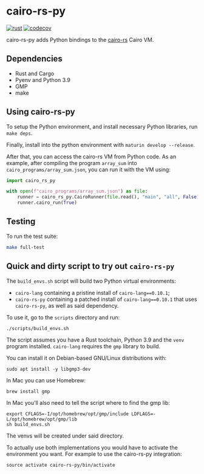 # cairo-rs-py
[![rust](https://github.com/lambdaclass/cairo-rs-py/actions/workflows/rust.yml/badge.svg)](https://github.com/lambdaclass/cairo-rs/actions/workflows/rust.yml) [![codecov](https://codecov.io/gh/lambdaclass/cairo-rs-py/branch/main/graph/badge.svg)](https://codecov.io/gh/lambdaclass/cairo-rs-py)

cairo-rs-py adds Python bindings to the [cairo-rs](https://github.com/lambdaclass/cairo-rs) Cairo VM.

## Dependencies
- Rust and Cargo
- Pyenv and Python 3.9
- GMP
- make

## Using cairo-rs-py
To setup the Python environment, and install necessary Python libraries, run `make deps`.

Finally, install into the python environment with `maturin develop --release`.

After that, you can access the cairo-rs VM from Python code. As an example, after compiling the program `array_sum` into `cairo_programs/array_sum.json`, you can run it with the VM using:

```python
import cairo_rs_py

with open(f"cairo_programs/array_sum.json") as file:
    runner = cairo_rs_py.CairoRunner(file.read(), "main", "all", False)
    runner.cairo_run(True)
```

## Testing
To run the test suite:
```bash
make full-test
```

## Quick and dirty script to try out `cairo-rs-py`

The `build_envs.sh` script will build two Python virtual environments:
- `cairo-lang` containing a pristine install of `cairo-lang==0.10.1`;
- `cairo-rs-py` containing a patched install of `cairo-lang==0.10.1` that uses `cairo-rs-py`, as well as said dependency.

To use it, go to the `scripts` directory and run:
```shell
./scripts/build_envs.sh
```

The script assumes you have a Rust toolchain, Python 3.9 and the `venv` program installed.
`cairo-lang` requires the `gmp` library to build.

You can install it on Debian-based GNU/Linux distributions with:
```shell
sudo apt install -y libgmp3-dev
```

In Mac you can use Homebrew:
```shell
brew install gmp
```

In Mac you'll also need to tell the script where to find the gmp lib:
```shell
export CFLAGS=-I/opt/homebrew/opt/gmp/include LDFLAGS=-L/opt/homebrew/opt/gmp/lib
sh build_envs.sh
```

The venvs will be created under said directory.

To actually use both implementations you would have to activate the environment you want. For example to use the cairo-rs-py integration:

```shell
source activate cairo-rs-py/bin/activate
```

